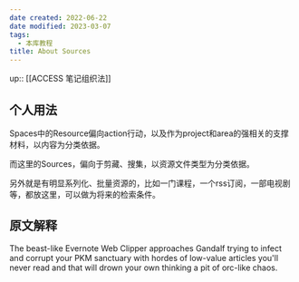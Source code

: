 ```yaml
---
date created: 2022-06-22
date modified: 2023-03-07
tags:
  - 本库教程
title: About Sources
---
```


up:: [[ACCESS 笔记组织法]]

## 个人用法

Spaces中的Resource偏向action行动，以及作为project和area的强相关的支撑材料，以内容为分类依据。

而这里的Sources，偏向于剪藏、搜集，以资源文件类型为分类依据。

另外就是有明显系列化、批量资源的，比如一门课程，一个rss订阅，一部电视剧等，都放这里，可以做为将来的检索条件。

## 原文解释

The beast-like Evernote Web Clipper approaches Gandalf trying to infect and corrupt your PKM sanctuary with hordes of low-value articles you'll never read and that will drown your own thinking a pit of orc-like chaos.
